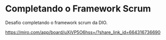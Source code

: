 # Completando o Framework Scrum
Desafio completando o framework scrum da DIO.

https://miro.com/app/board/uXjVP5O6hss=/?share_link_id=664316736690

